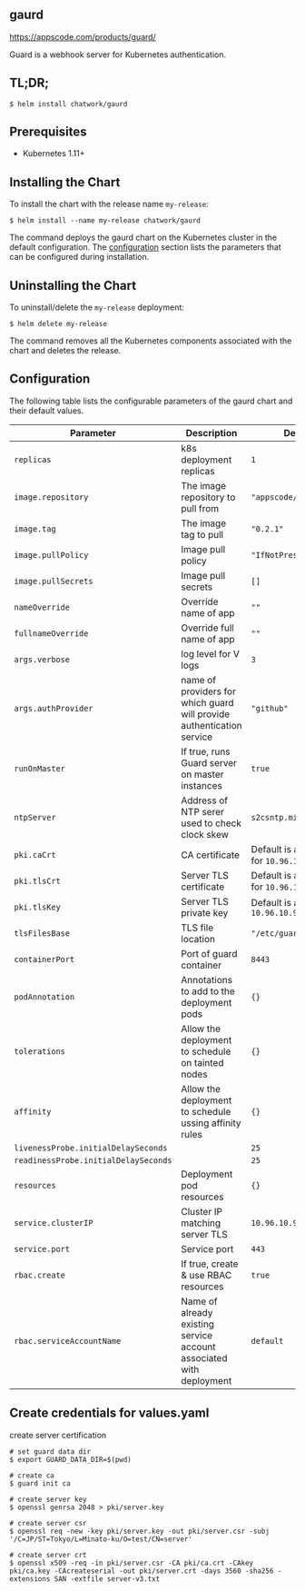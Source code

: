 ## gaurd

https://appscode.com/products/guard/

Guard is a webhook server for Kubernetes authentication.

## TL;DR;

```
$ helm install chatwork/gaurd
```

## Prerequisites

* Kubernetes 1.11+

## Installing the Chart


To install the chart with the release name `my-release`:

```
$ helm install --name my-release chatwork/gaurd
```

The command deploys the gaurd chart on the Kubernetes cluster in the default configuration. The [configuration](https://github.com/chatwork/charts/tree/master/gaurd#configuration) section lists the parameters that can be configured during installation.

## Uninstalling the Chart

To uninstall/delete the `my-release` deployment:

```
$ helm delete my-release
```

The command removes all the Kubernetes components associated with the chart and deletes the release.

## Configuration

The following table lists the configurable parameters of the gaurd chart and their default values.

|  Parameter | Description | Default |
| --- | --- | --- |
|  `replicas` | k8s deployment replicas | `1` |
|  `image.repository` | The image repository to pull from | `"appscode/guard"` |
|  `image.tag` | 	The image tag to pull | `"0.2.1"` |
|  `image.pullPolicy` | Image pull policy | `"IfNotPresent"` |
|  `image.pullSecrets` | Image pull secrets | `[]` |
|  `nameOverride` | Override name of app | `""` |
|  `fullnameOverride` | Override full name of app | `""` |
|  `args.verbose` | log level for V logs | `3` |
|  `args.authProvider` | name of providers for which guard will provide authentication service | `"github"` |
|  `runOnMaster` | If true, runs Guard server on master instances | `true` |
|  `ntpServer` | Address of NTP serer used to check clock skew | `s2csntp.miz.nao.ac.jp` |
|  `pki.caCrt` | CA certificate | Default is a certificate for `10.96.10.96` |
|  `pki.tlsCrt` | Server TLS certificate | Default is a certificate for `10.96.10.96` |
|  `pki.tlsKey` | Server TLS private key | Default is a key for `10.96.10.96` |
|  `tlsFilesBase` | TLS file location | `"/etc/guard/pki"` |
|  `containerPort` | Port of guard container | `8443` |
|  `podAnnotation` | Annotations to add to the deployment pods | `{}` |
|  `tolerations` | Allow the deployment to schedule on tainted nodes | `{}` |
|  `affinity` | Allow the deployment to schedule ussing affinity rules | `{}` |
|  `livenessProbe.initialDelaySeconds` |  | `25` |
|  `readinessProbe.initialDelaySeconds` |  | `25` |
|  `resources` | Deployment pod resources | `{}` |
|  `service.clusterIP` | Cluster IP matching server TLS | `10.96.10.96` |
|  `service.port` | Service port | `443` |
|  `rbac.create` | If true, create & use RBAC resources | `true` |
|  `rbac.serviceAccountName` | Name of already existing service account associated with deployment | `default` |

## Create credentials for values.yaml

create server certification

```
# set guard data dir
$ export GUARD_DATA_DIR=$(pwd)

# create ca
$ guard init ca

# create server key
$ openssl genrsa 2048 > pki/server.key

# create server csr
$ openssl req -new -key pki/server.key -out pki/server.csr -subj '/C=JP/ST=Tokyo/L=Minato-ku/O=test/CN=server'

# create server crt
$ openssl x509 -req -in pki/server.csr -CA pki/ca.crt -CAkey pki/ca.key -CAcreateserial -out pki/server.crt -days 3560 -sha256 -extensions SAN -extfile server-v3.txt
```
